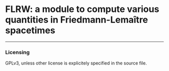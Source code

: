 # FLRW: a module to compute various quantities in Friedmann-Lemaître spacetimes

---

### Licensing

GPLv3, unless other license is explicitely specified in the source
file.